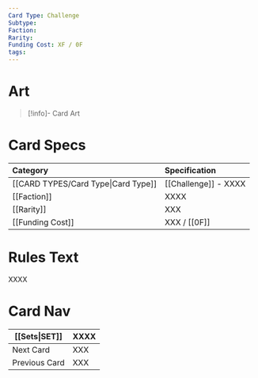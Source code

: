 ```yaml
---
Card Type: Challenge
Subtype: 
Faction: 
Rarity: 
Funding Cost: XF / 0F
tags:
---
```

# Art

> [!info]- Card Art
> 

# Card Specs

| Category | Specification| 
| :--- | :--- |
| [[CARD TYPES/Card Type\|Card Type]] | [[Challenge]] - XXXX |  
| [[Faction]] | XXXX |  
| [[Rarity]] | XXX |  
| [[Funding Cost]] | XXX / [[0F]] |  

# Rules Text  

XXXX

# Card Nav

| [[Sets\|SET]]           | XXXX          |
| ------------- | ------------------------------ |
| Next Card     | XXX |
| Previous Card | XXX |


